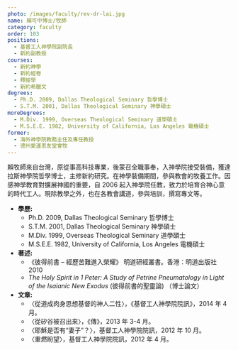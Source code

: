 ```yaml
---
photo: /images/faculty/rev-dr-lai.jpg
name: 賴可中博士/牧師
category: faculty
order: 103
positions:
  - 基督工人神學院副院長
  - 新約副教授
courses:
  - 新約神學
  - 新約經卷
  - 釋經學
  - 新約希臘文
degrees:
  - Ph.D. 2009, Dallas Theological Seminary 哲學博士
  - S.T.M. 2001, Dallas Theological Seminary 神學碩士
moreDegrees:
  - M.Div. 1999, Overseas Theological Seminary 道學碩士
  - M.S.E.E. 1982, University of California, Los Angeles 電機碩士
former:
  - 海外神學院教務主任及專任教授
  - 德州愛運恩友堂會牧
---
```


賴牧師來自台灣，原從事高科技專業，後蒙召全職事奉，入神學院接受裝備，獲達拉斯神學院哲學博士，主修新約研究。在神學裝備期間，參與教會的牧養工作。因感神學教育對擴展神國的重要，自 2006 起入神學院任教，致力於培育合神心意的時代工人。現除教學之外，也在各教會講道，參與培訓，撰寫專文等。

- **學歷:**
  - Ph.D. 2009, Dallas Theological Seminary 哲學博士
  - S.T.M. 2001, Dallas Theological Seminary 神學碩士
  - M.Div. 1999, Overseas Theological Seminary 道學碩士
  - M.S.E.E. 1982, University of California, Los Angeles 電機碩士
- **著述:**
  - 《彼得前書 – 經歷苦難進入榮耀》 明道研經叢書。香港：明道出版社 2010
  - _The Holy Spirit in 1 Peter: A Study of Petrine Pneumatology in Light of the Isaianic New Exodus_ (彼得前書的聖靈論) （博士論文）
- **文章:**
  - 〈從道成肉身思想基督的神人二性〉，《基督工人神學院院訊》，2014 年 4 月。
  - 〈從矽谷被召出來〉，《傳》，2013 年 3-4 月。
  - 〈耶穌是否有“妻子”？〉，基督工人神學院院訊，2012 年 10 月。
  - 〈重燃盼望〉，基督工人神學院院訊，2012 年 4 月。

